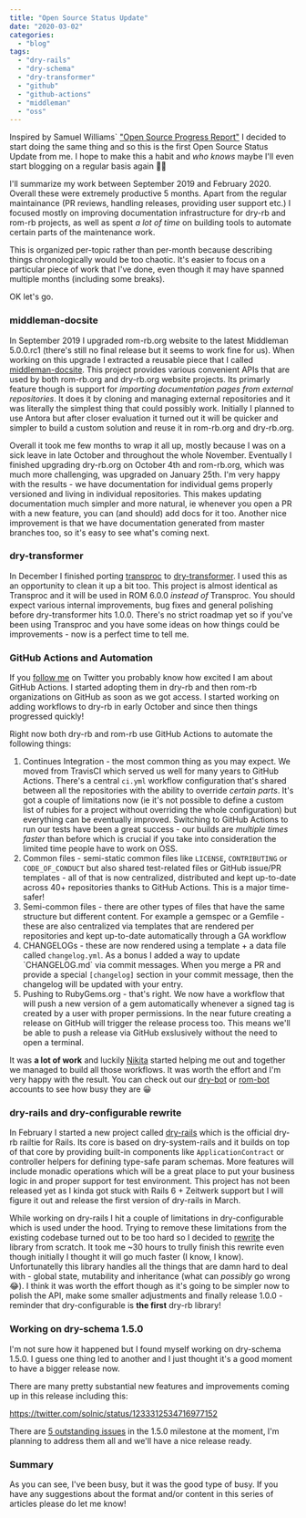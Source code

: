 ```yaml
---
title: "Open Source Status Update"
date: "2020-03-02"
categories: 
  - "blog"
tags: 
  - "dry-rails"
  - "dry-schema"
  - "dry-transformer"
  - "github"
  - "github-actions"
  - "middleman"
  - "oss"
---
```


Inspired by Samuel Williams\` ["Open Source Progress Report"](https://www.codeotaku.com/journal/2020-01/open-source-progress-report/index) I decided to start doing the same thing and so this is the first Open Source Status Update from me. I hope to make this a habit and _who knows_ maybe I'll even start blogging on a regular basis again 🤞🏻

I'll summarize my work between September 2019 and February 2020. Overall these were extremely productive 5 months. Apart from the regular maintainance (PR reviews, handling releases, providing user support etc.) I focused mostly on improving documentation infrastructure for dry-rb and rom-rb projects, as well as spent _a lot of time_ on building tools to automate certain parts of the maintenance work.

This is organized per-topic rather than per-month because describing things chronologically would be too chaotic. It's easier to focus on a particular piece of work that I've done, even though it may have spanned multiple months (including some breaks).

OK let's go.

### middleman-docsite

In September 2019 I upgraded rom-rb.org website to the latest Middleman 5.0.0.rc1 (there's still no final release but it seems to work fine for us). When working on this upgrade I extracted a reusable piece that I called [middleman-docsite](https://github.com/solnic/middleman-docsite). This project provides various convenient APIs that are used by both rom-rb.org and dry-rb.org website projects. Its primarly feature though is support for _importing documentation pages from external repositories_. It does it by cloning and managing external repositories and it was literally the simplest thing that could possibly work. Initially I planned to use Antora but after closer evaluation it turned out it will be quicker and simpler to build a custom solution and reuse it in rom-rb.org and dry-rb.org.

Overall it took me few months to wrap it all up, mostly because I was on a sick leave in late October and throughout the whole November. Eventually I finished upgrading dry-rb.org on October 4th and rom-rb.org, which was much more challenging, was upgraded on January 25th. I'm very happy with the results - we have documentation for individual gems properly versioned and living in individual repositories. This makes updating documentation much simpler and more natural, ie whenever you open a PR with a new feature, you can (and should) add docs for it too. Another nice improvement is that we have documentation generated from master branches too, so it's easy to see what's coming next.

### dry-transformer

In December I finished porting [transproc](https://github.com/solnic/transproc) to [dry-transformer](https://github.com/dry-rb/dry-transformer). I used this as an opportunity to clean it up a bit too. This project is almost identical as Transproc and it will be used in ROM 6.0.0 _instead of_ Transproc. You should expect various internal improvements, bug fixes and general polishing before dry-transformer hits 1.0.0. There's no strict roadmap yet so if you've been using Transproc and you have some ideas on how things could be improvements - now is a perfect time to tell me.

### GitHub Actions and Automation

If you [follow me](https://twitter.com/solnic29a) on Twitter you probably know how excited I am about GitHub Actions. I started adopting them in dry-rb and then rom-rb organizations on GitHub as soon as we got access. I started working on adding workflows to dry-rb in early October and since then things progressed quickly!

Right now both dry-rb and rom-rb use GitHub Actions to automate the following things:

1. Continues Integration - the most common thing as you may expect. We moved from TravisCI which served us well for many years to GitHub Actions. There's a central `ci.yml` workflow configuration that's shared between all the repositories with the ability to override _certain parts_. It's got a couple of limitations now (ie it's not possible to define a custom list of rubies for a project without overriding the whole configuration) but everything can be eventually improved. Switching to GitHub Actions to run our tests have been a great success - our builds are _multiple times faster_ than before which is crucial if you take into consideration the limited time people have to work on OSS.
2. Common files - semi-static common files like `LICENSE`, `CONTRIBUTING` or `CODE_OF_CONDUCT` but also shared test-related files or GitHub issue/PR templates - all of that is now centralized, distributed and kept up-to-date across 40+ repositories thanks to GitHub Actions. This is a major time-safer!
3. Semi-common files - there are other types of files that have the same structure but different content. For example a gemspec or a Gemfile - these are also centralized via templates that are rendered per repositories and kept up-to-date automatically through a GA workflow
4. CHANGELOGs - these are now rendered using a template + a data file called `changelog.yml`. As a bonus I added a way to update \`CHANGELOG.md\` via commit messages. When you merge a PR and provide a special `[changelog]` section in your commit message, then the changelog will be updated with your entry.
5. Pushing to RubyGems.org - that's right. We now have a workflow that will push a new version of a gem automatically whenever a signed tag is created by a user with proper permissions. In the near future creating a release on GitHub will trigger the release process too. This means we'll be able to push a release via GitHub exslusively without the need to open a terminal.

It was **a lot of work** and luckily [Nikita](https://github.com/flash-gordon) started helping me out and together we managed to build all those workflows. It was worth the effort and I'm very happy with the result. You can check out our [dry-bot](https://github.com/dry-bot) or [rom-bot](https://github.com/rom-bot) accounts to see how busy they are 😀

### dry-rails and dry-configurable rewrite

In February I started a new project called [dry-rails](https://github.com/dry-rb/dry-rails) which is the official dry-rb railtie for Rails. Its core is based on dry-system-rails and it builds on top of that core by providing built-in components like `ApplicationContract` or controller helpers for defining type-safe param schemas. More features will include monadic operations which will be a great place to put your business logic in and proper support for test environment. This project has not been released yet as I kinda got stuck with Rails 6 + Zeitwerk support but I will figure it out and release the first version of dry-rails in March.

While working on dry-rails I hit a couple of limitations in dry-configurable which is used under the hood. Trying to remove these limitations from the existing codebase turned out to be too hard so I decided to [rewrite](https://github.com/dry-rb/dry-configurable/pull/78) the library from scratch. It took me ~30 hours to trully finish this rewrite even though initially I thought it will go much faster (I know, I know). Unfortunatelly this library handles all the things that are damn hard to deal with - global state, mutability and inheritance (what can _possibly_ go wrong 😂). I think it was worth the effort though as it's going to be simpler now to polish the API, make some smaller adjustments and finally release 1.0.0 - reminder that dry-configurable is **the first** dry-rb library!

### Working on dry-schema 1.5.0

I'm not sure how it happened but I found myself working on dry-schema 1.5.0. I guess one thing led to another and I just thought it's a good moment to have a bigger release now.

There are many pretty substantial new features and improvements coming up in this release including this:

https://twitter.com/solnic/status/1233312534716977152

There are [5 outstanding issues](https://github.com/dry-rb/dry-schema/milestone/17) in the 1.5.0 milestone at the moment, I'm planning to address them all and we'll have a nice release ready.

### Summary

As you can see, I've been busy, but it was the good type of busy. If you have any suggestions about the format and/or content in this series of articles please do let me know!
